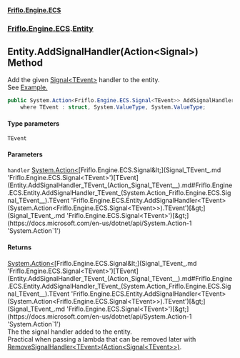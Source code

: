 #### [Friflo.Engine.ECS](index.md 'index')
### [Friflo.Engine.ECS](Friflo.Engine.ECS.md 'Friflo.Engine.ECS').[Entity](Entity.md 'Friflo.Engine.ECS.Entity')

## Entity.AddSignalHandler<TEvent>(Action<Signal<TEvent>>) Method

Add the given [Signal&lt;TEvent&gt;](Signal_TEvent_.md 'Friflo.Engine.ECS.Signal<TEvent>') handler to the entity.<br/>
See <a href="https://friflo.gitbook.io/friflo.engine.ecs/examples/general#signal">Example.</a>

```csharp
public System.Action<Friflo.Engine.ECS.Signal<TEvent>> AddSignalHandler<TEvent>(System.Action<Friflo.Engine.ECS.Signal<TEvent>> handler)
    where TEvent : struct, System.ValueType, System.ValueType;
```
#### Type parameters

<a name='Friflo.Engine.ECS.Entity.AddSignalHandler_TEvent_(System.Action_Friflo.Engine.ECS.Signal_TEvent__).TEvent'></a>

`TEvent`
#### Parameters

<a name='Friflo.Engine.ECS.Entity.AddSignalHandler_TEvent_(System.Action_Friflo.Engine.ECS.Signal_TEvent__).handler'></a>

`handler` [System.Action&lt;](https://docs.microsoft.com/en-us/dotnet/api/System.Action-1 'System.Action`1')[Friflo.Engine.ECS.Signal&lt;](Signal_TEvent_.md 'Friflo.Engine.ECS.Signal<TEvent>')[TEvent](Entity.AddSignalHandler_TEvent_(Action_Signal_TEvent__).md#Friflo.Engine.ECS.Entity.AddSignalHandler_TEvent_(System.Action_Friflo.Engine.ECS.Signal_TEvent__).TEvent 'Friflo.Engine.ECS.Entity.AddSignalHandler<TEvent>(System.Action<Friflo.Engine.ECS.Signal<TEvent>>).TEvent')[&gt;](Signal_TEvent_.md 'Friflo.Engine.ECS.Signal<TEvent>')[&gt;](https://docs.microsoft.com/en-us/dotnet/api/System.Action-1 'System.Action`1')

#### Returns
[System.Action&lt;](https://docs.microsoft.com/en-us/dotnet/api/System.Action-1 'System.Action`1')[Friflo.Engine.ECS.Signal&lt;](Signal_TEvent_.md 'Friflo.Engine.ECS.Signal<TEvent>')[TEvent](Entity.AddSignalHandler_TEvent_(Action_Signal_TEvent__).md#Friflo.Engine.ECS.Entity.AddSignalHandler_TEvent_(System.Action_Friflo.Engine.ECS.Signal_TEvent__).TEvent 'Friflo.Engine.ECS.Entity.AddSignalHandler<TEvent>(System.Action<Friflo.Engine.ECS.Signal<TEvent>>).TEvent')[&gt;](Signal_TEvent_.md 'Friflo.Engine.ECS.Signal<TEvent>')[&gt;](https://docs.microsoft.com/en-us/dotnet/api/System.Action-1 'System.Action`1')  
The the signal handler added to the entity.<br/>
            Practical when passing a lambda that can be removed later with [RemoveSignalHandler&lt;TEvent&gt;(Action&lt;Signal&lt;TEvent&gt;&gt;)](Entity.RemoveSignalHandler_TEvent_(Action_Signal_TEvent__).md 'Friflo.Engine.ECS.Entity.RemoveSignalHandler<TEvent>(System.Action<Friflo.Engine.ECS.Signal<TEvent>>)').